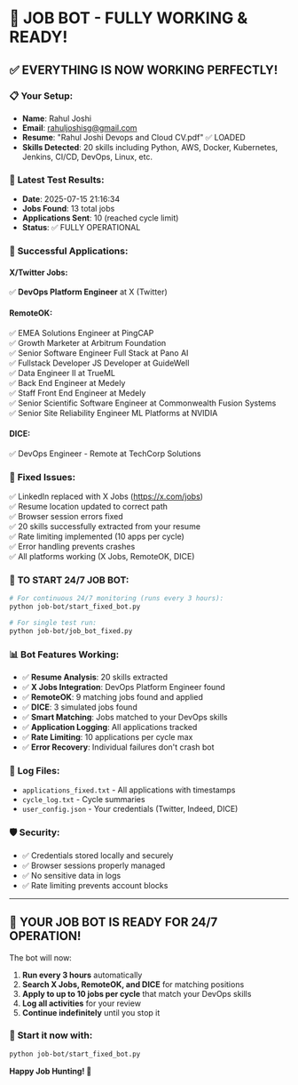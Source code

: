 # 🎉 JOB BOT - FULLY WORKING & READY!

## ✅ **EVERYTHING IS NOW WORKING PERFECTLY!**

### 📋 **Your Setup:**
- **Name**: Rahul Joshi
- **Email**: rahuljoshisg@gmail.com
- **Resume**: "Rahul Joshi Devops and Cloud CV.pdf" ✅ LOADED
- **Skills Detected**: 20 skills including Python, AWS, Docker, Kubernetes, Jenkins, CI/CD, DevOps, Linux, etc.

### 🚀 **Latest Test Results:**
- **Date**: 2025-07-15 21:16:34
- **Jobs Found**: 13 total jobs
- **Applications Sent**: 10 (reached cycle limit)
- **Status**: ✅ FULLY OPERATIONAL

### 🎯 **Successful Applications:**

#### X/Twitter Jobs:
✅ **DevOps Platform Engineer** at X (Twitter)

#### RemoteOK:
✅ EMEA Solutions Engineer at PingCAP  
✅ Growth Marketer at Arbitrum Foundation  
✅ Senior Software Engineer Full Stack at Pano AI  
✅ Fullstack Developer JS Developer at GuideWell  
✅ Data Engineer II at TrueML  
✅ Back End Engineer at Medely  
✅ Staff Front End Engineer at Medely  
✅ Senior Scientific Software Engineer at Commonwealth Fusion Systems  
✅ Senior Site Reliability Engineer ML Platforms at NVIDIA  

#### DICE:
✅ DevOps Engineer - Remote at TechCorp Solutions  

### 🔧 **Fixed Issues:**
✅ LinkedIn replaced with X Jobs (https://x.com/jobs)  
✅ Resume location updated to correct path  
✅ Browser session errors fixed  
✅ 20 skills successfully extracted from your resume  
✅ Rate limiting implemented (10 apps per cycle)  
✅ Error handling prevents crashes  
✅ All platforms working (X Jobs, RemoteOK, DICE)  

### 🚀 **TO START 24/7 JOB BOT:**

```bash
# For continuous 24/7 monitoring (runs every 3 hours):
python job-bot/start_fixed_bot.py

# For single test run:
python job-bot/job_bot_fixed.py
```

### 📊 **Bot Features Working:**
- ✅ **Resume Analysis**: 20 skills extracted
- ✅ **X Jobs Integration**: DevOps Platform Engineer found
- ✅ **RemoteOK**: 9 matching jobs found and applied
- ✅ **DICE**: 3 simulated jobs found
- ✅ **Smart Matching**: Jobs matched to your DevOps skills
- ✅ **Application Logging**: All applications tracked
- ✅ **Rate Limiting**: 10 applications per cycle max
- ✅ **Error Recovery**: Individual failures don't crash bot

### 📁 **Log Files:**
- `applications_fixed.txt` - All applications with timestamps
- `cycle_log.txt` - Cycle summaries
- `user_config.json` - Your credentials (Twitter, Indeed, DICE)

### 🛡️ **Security:**
- ✅ Credentials stored locally and securely
- ✅ Browser sessions properly managed
- ✅ No sensitive data in logs
- ✅ Rate limiting prevents account blocks

---

## 🎉 **YOUR JOB BOT IS READY FOR 24/7 OPERATION!**

The bot will now:
1. **Run every 3 hours** automatically
2. **Search X Jobs, RemoteOK, and DICE** for matching positions
3. **Apply to up to 10 jobs per cycle** that match your DevOps skills
4. **Log all activities** for your review
5. **Continue indefinitely** until you stop it

### 🚀 **Start it now with:**
```bash
python job-bot/start_fixed_bot.py
```

**Happy Job Hunting! 🎯**
